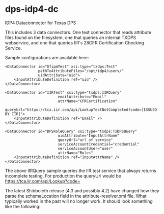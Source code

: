 # dps-idp4-dc
IDP4 Dataconnector for Texas DPS

This includes 3 data connectors.  One test connector that reads attribute files found on the filesystem, one that queries an internal TXDPS webservice, and one that queries IIR's 28CFR Certification Checking Service.

Sample configurations are available here:

    <DataConnector id="GfipmTest" xsi:type="txdps:Test"
                   pathToAttributeFiles="/opt/idp4/users/"
                   uidAttribute="uid">
        <InputAttributeDefinition ref="uid" />
    </DataConnector>

    <DataConnector id="IIRTest" xsi:type="txdps:IIRQuery" 
                            emailAttribute="Email"
                            attrName="CFRCertification"
                            queryUrl="https://tca.iir.com/api/LookupTestNotCompleted?code=[ISSUED BY IIR]">
        <InputAttributeDefinition ref="Email" />
    </DataConnector>

    <DataConnector id="DPSRoleQuery" xsi:type="txdps:TxDPSQuery" 
                            uidAttribute="InputAttrName"
                            queryUrl="url of service"
                            serviceAccountCredential="credential"
                            serviceAccountUser="user"
                            attrName="Roles"
        <InputAttributeDefinition ref="InputAttrName" />
    </DataConnector>

The above IIRQuery sample queries the IIR test service that always returns incomplete testing.  For production the queryUrl would be https://tca.iir.com/api/Lookup?code=

The latest Shibboleth release (4.3 and possibly 4.2) have changed how they parse the schemaLocation field in the attribute-resolver.xml file.  What typically worked in the past will no longer work.  It should look something like the following:
   <AttributeResolver
        xmlns:txdps="urn:global:txdps:4.1:resolver"
        xsi:schemaLocation="urn:mace:shibboleth:2.0:resolver http://shibboleth.net/schema/idp/shibboleth-attribute-resolver.xsd
                            urn:global:txdps:4.1:resolver classpath:/schema/txdps-4.1-resolver.xsd">
